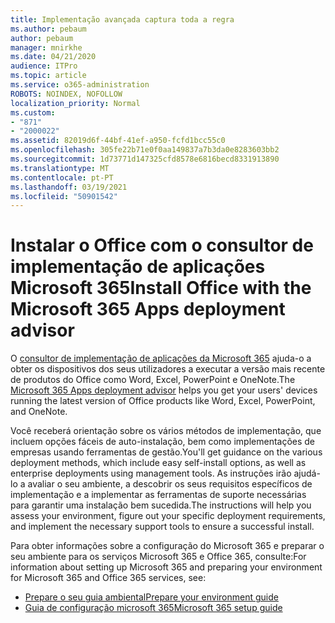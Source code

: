 ```yaml
---
title: Implementação avançada captura toda a regra
ms.author: pebaum
author: pebaum
manager: mnirkhe
ms.date: 04/21/2020
audience: ITPro
ms.topic: article
ms.service: o365-administration
ROBOTS: NOINDEX, NOFOLLOW
localization_priority: Normal
ms.custom:
- "871"
- "2000022"
ms.assetid: 82019d6f-44bf-41ef-a950-fcfd1bcc55c0
ms.openlocfilehash: 305fe22b71e0f0aa149837a7b3da0e8283603bb2
ms.sourcegitcommit: 1d73771d147325cfd8578e6816becd8331913890
ms.translationtype: MT
ms.contentlocale: pt-PT
ms.lasthandoff: 03/19/2021
ms.locfileid: "50901542"
---
```

# <a name="install-office-with-the-microsoft-365-apps-deployment-advisor"></a><span data-ttu-id="0b039-102">Instalar o Office com o consultor de implementação de aplicações Microsoft 365</span><span class="sxs-lookup"><span data-stu-id="0b039-102">Install Office with the Microsoft 365 Apps deployment advisor</span></span>

<span data-ttu-id="0b039-103">O [consultor de implementação de aplicações da Microsoft 365](https://admin.microsoft.com/adminportal/home) ajuda-o a obter os dispositivos dos seus utilizadores a executar a versão mais recente de produtos do Office como Word, Excel, PowerPoint e OneNote.</span><span class="sxs-lookup"><span data-stu-id="0b039-103">The [Microsoft 365 Apps deployment advisor](https://admin.microsoft.com/adminportal/home) helps you get your users' devices running the latest version of Office products like Word, Excel, PowerPoint, and OneNote.</span></span>

<span data-ttu-id="0b039-104">Você receberá orientação sobre os vários métodos de implementação, que incluem opções fáceis de auto-instalação, bem como implementações de empresas usando ferramentas de gestão.</span><span class="sxs-lookup"><span data-stu-id="0b039-104">You'll get guidance on the various deployment methods, which include easy self-install options, as well as enterprise deployments using management tools.</span></span> <span data-ttu-id="0b039-105">As instruções irão ajudá-lo a avaliar o seu ambiente, a descobrir os seus requisitos específicos de implementação e a implementar as ferramentas de suporte necessárias para garantir uma instalação bem sucedida.</span><span class="sxs-lookup"><span data-stu-id="0b039-105">The instructions will help you assess your environment, figure out your specific deployment requirements, and implement the necessary support tools to ensure a successful install.</span></span>

<span data-ttu-id="0b039-106">Para obter informações sobre a configuração do Microsoft 365 e preparar o seu ambiente para os serviços Microsoft 365 e Office 365, consulte:</span><span class="sxs-lookup"><span data-stu-id="0b039-106">For information about setting up Microsoft 365 and preparing your environment for Microsoft 365 and Office 365 services, see:</span></span>

- [<span data-ttu-id="0b039-107">Prepare o seu guia ambiental</span><span class="sxs-lookup"><span data-stu-id="0b039-107">Prepare your environment guide</span></span>](https://go.microsoft.com/fwlink/?linkid=2005213)
- [<span data-ttu-id="0b039-108">Guia de configuração microsoft 365</span><span class="sxs-lookup"><span data-stu-id="0b039-108">Microsoft 365 setup guide</span></span>](https://go.microsoft.com/fwlink/?linkid=2072646)
